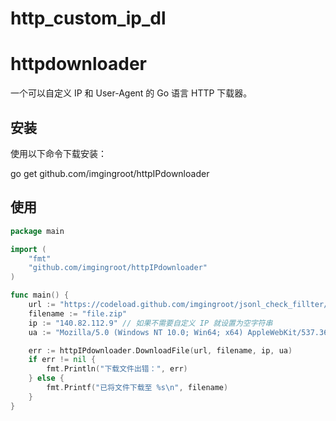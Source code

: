 # http_custom_ip_dl

# httpdownloader

一个可以自定义 IP 和 User-Agent 的 Go 语言 HTTP 下载器。

## 安装

使用以下命令下载安装：

go get github.com/imgingroot/httpIPdownloader


## 使用

```go
package main

import (
	"fmt"
	"github.com/imgingroot/httpIPdownloader"
)

func main() {
	url := "https://codeload.github.com/imgingroot/jsonl_check_fillter/zip/refs/heads/main"
	filename := "file.zip"
	ip := "140.82.112.9" // 如果不需要自定义 IP 就设置为空字符串
	ua := "Mozilla/5.0 (Windows NT 10.0; Win64; x64) AppleWebKit/537.36 (KHTML, like Gecko) Chrome/93.0.4577.82 Safari/537.36" // 如果不需要自定义 User-Agent 就设置为空字符串

	err := httpIPdownloader.DownloadFile(url, filename, ip, ua)
	if err != nil {
		fmt.Println("下载文件出错：", err)
	} else {
		fmt.Printf("已将文件下载至 %s\n", filename)
	}
}
```